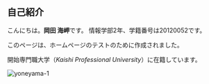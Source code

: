 
## 自己紹介

こんにちは。**岡田 海岬**です。
情報学部2年、学籍番号は20120052です。


このページは、ホームページのテストのために作成されました。

開始専門職大学（_Kaishi Professional University_）に在籍しています。

![yoneyama-1](https://user-images.githubusercontent.com/95010965/143984899-91850887-d674-44f8-a4bd-a3a068dc9329.jpg)


